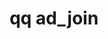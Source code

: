 ---
category: ad
command: ad_join
optional_options:
- alternate:
  - --domain
  help: Fully-qualified name of Active Directory Domain
  name: -d
  required: true
- alternate:
  - --username
  help: Domain user to perform the operation, e.g., Administrator
  name: -u
  required: true
- alternate:
  - --password
  help: Domain password (insecure, visible via ps)
  name: -p
  required: false
- alternate: []
  help: NetBIOS name of the domain. By default, the first part of the domain name
    is used.
  name: --domain-netbios
  required: false
- alternate:
  - --ou
  help: Organizational Unit to join to
  name: -o
  required: false
- alternate: []
  help: Disallows the cluster from using trusted domains for user information. Disabling
    may prevent the cluster from finding all relevant user and group membership data
    for authenticated users.
  name: --disable-search-trusted-domains
  required: false
- alternate: []
  help: Use AD POSIX attributes.
  name: --use-ad-posix-attributes
  required: false
- alternate: []
  help: When using LDAP POSIX extensions, query using this base DN
  name: --base-dn
  required: false
permalink: /qq-cli-command-guide/ad/ad_join.html
positional_options: []
sidebar: qq_cli_command_reference_sidebar
summary: This section explains how to use the <code>qq ad_join</code> command.
synopsis: Join an Active Directory Domain
title: qq ad_join
usage: "qq ad_join [-h] -d DOMAIN -u USERNAME [-p PASSWORD] [--domain-netbios DOMAIN_NETBIOS]\
  \ [-o OU] [--disable-search-trusted-domains] [--use-ad-posix-attributes]\n    [--base-dn\
  \ BASE_DN]"
zendesk_source: qq CLI Command Guide

---